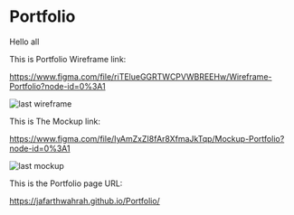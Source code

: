 # Portfolio

Hello all

This is Portfolio Wireframe link:

https://www.figma.com/file/riTElueGGRTWCPVWBREEHw/Wireframe-Portfolio?node-id=0%3A1


![last wireframe](https://user-images.githubusercontent.com/106815966/181996450-3befef3e-1cc5-4fc7-9421-c28df9b858cb.PNG)






This is The Mockup link:

https://www.figma.com/file/IyAmZxZI8fAr8XfmaJkTqp/Mockup-Portfolio?node-id=0%3A1


![last mockup](https://user-images.githubusercontent.com/106815966/181996459-c0459fee-c456-42ca-9f3d-e7e2e976501a.PNG)




This is the Portfolio page URL:

https://jafarthwahrah.github.io/Portfolio/


